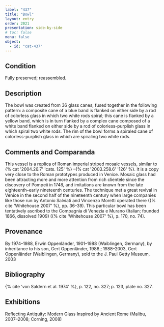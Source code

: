 ```yaml
---
label: "437"
title: "Bowl"
layout: entry
order: 2021
presentation: side-by-side
# toc: false
menu: false
object:
  - id: "cat-437"
---
```


## Condition

Fully preserved; reassembled.

## Description

The bowl was created from 36 glass canes, fused together in the following pattern: a composite cane of a blue band is flanked on either side by a rod of colorless glass in which two white rods spiral; this cane is flanked by a yellow band, which is in turn flanked by a complex cane composed of a white band flanked on either side by a rod of colorless-purplish glass in which spiral two white rods. The rim of the bowl forms a spiraled cane of colorless-purplish glass in which are spiraling two white rods.

## Comments and Comparanda

This vessel is a replica of Roman imperial striped mosaic vessels, similar to {% cat '2004.26.7' 'cats. 125' %} –{% cat '2003.258.6' '126' %}. It is a copy very close to the Roman prototypes produced in Venice. Mosaic glass had been attracting more and more attention from rich clientele since the discovery of Pompeii in 1748, and imitations are known from the late eighteenth–early nineteenth centuries. The technique met a great revival in Venice in the second half of the nineteenth century when large companies like those run by Antonio Salviati and Vincenzo Moretti operated there ({% cite 'Whitehouse 2007' %}, pp. 36–39). This particular bowl has been tentatively ascribed to the Compagnia di Venezia e Murano (Italian; founded 1866, dissolved 1909) ({% cite 'Whitehouse 2007' %}, p. 170, no. 74).

## Provenance

By 1974–1988, Erwin Oppenländer, 1901–1988 (Waiblingen, Germany), by inheritance to his son, Gert Oppenländer, 1988.; 1988–2003, Gert Oppenländer (Waiblingen, Germany), sold to the J. Paul Getty Museum, 2003

## Bibliography

{% cite 'von Saldern et al. 1974' %}, p. 122, no. 327; p. 123, plate no. 327.

## Exhibitions

Reflecting Antiquity: Modern Glass Inspired by Ancient Rome (Malibu, 2007–2008; Corning, 2008)

